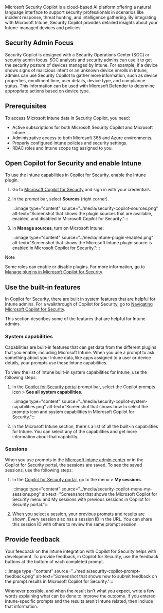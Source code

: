 Microsoft Security Copilot is a cloud-based AI platform offering a natural language interface to support security professionals in scenarios like incident response, threat hunting, and intelligence gathering. By integrating with Microsoft Intune, Security Copilot provides detailed insights about your Intune-managed devices and policies.

## Security Admin Focus

Security Copilot is designed with a Security Operations Center (SOC) or security admin focus. SOC analysts and security admins can use it to get the security posture of devices managed by Intune. For example, if a device shows signs of malicious intent or an unknown device enrolls in Intune, admins can use Security Copilot to gather more information, such as device properties, enrollment time, user details, device type, and compliance status. This information can be used with Microsoft Defender to determine appropriate actions based on device type.

## Prerequisites

To access Microsoft Intune data in Security Copilot, you need:
- Active subscriptions for both Microsoft Security Copilot and Microsoft Intune
- Administrative access to both Microsoft 365 and Azure environments.
- Properly configured Intune policies and security settings.
- RBAC roles and Intune scope tag assigned to you.

## Open Copilot for Security and enable Intune

To use the Intune capabilities in Copilot for Security, enable the Intune plugin.

1. Go to [Microsoft Copilot for Security](https://go.microsoft.com/fwlink/?linkid=2247989) and sign in with your credentials.
2. In the prompt bar, select **Sources** (right corner).

    :::image type="content" source="../media/security-copilot-sources.png" alt-text="Screenshot that shows the plugin sources that are available, enabled, and disabled in Microsoft Copilot for Security.":::

3. In **Manage sources**, turn on Microsoft Intune:

    :::image type="content" source="../media/intune-plugin-enabled.png" alt-text="Screenshot that shows the Microsoft Intune plugin source is enabled in Microsoft Copilot for Security.":::

> [!NOTE]
> Some roles can enable or disable plugins. For more information, go to [Manage plugins in Microsoft Copilot for Security](/security-copilot/manage-plugins).

## Use the built-in features

In Copilot for Security, there are built in system features that are helpful for Intune admins. For a walkthrough of Copilot for Security, go to [Navigating Microsoft Copilot for Security](/security-copilot/navigating-security-copilot).

This section describes some of the features that are helpful for Intune admins.

### System capabilities

Capabilities are built-in features that can get data from the different plugins that you enable, including Microsoft Intune. When you use a prompt to ask something about your Intune data, like apps assigned to a user or device details, your prompts use these Intune capabilities.

To view the list of Intune built-in system capabilities for Intune, use the following steps:

1. In the [Copilot for Security portal](https://go.microsoft.com/fwlink/?linkid=2247989) prompt bar, select the Copilot prompts icon > **See all system capabilities**.

    :::image type="content" source="../media/security-copilot-system-capabilities.png" alt-text="Screenshot that shows how to select the prompts icon and system capabilities in Microsoft Copilot for Security.":::

2. In the Microsoft Intune section, there's a list of all the built-in capabilities for Intune. You can select any of the capabilities and get more information about that capability.

### Sessions

When you use prompts in the [Microsoft Intune admin center](https://go.microsoft.com/fwlink/?linkid=2109431) or in the Copilot for Security portal, the sessions are saved. To see the saved sessions, use the following steps:

1. In the [Copilot for Security portal](https://go.microsoft.com/fwlink/?linkid=2247989), go to the menu > **My sessions**.

    :::image type="content" source="../media/security-copilot-menu-my-sessions.png" alt-text="Screenshot that shows the Microsoft Copilot for Security menu and My sessions with previous sessions in Copilot for Security portal.":::

2. When you select a session, your previous prompts and results are shown. Every session also has a session ID in the URL. You can share this session ID with others to review the same prompt session.

## Provide feedback

Your feedback on the Intune integration with Copilot for Security helps with development. To provide feedback, in Copilot for Security, use the feedback buttons at the bottom of each completed prompt.

:::image type="content" source="../media/security-copilot-prompt-feedback.png" alt-text="Screenshot that shows how to submit feedback on the prompt results in Microsoft Copilot for Security.":::

Whenever possible, and when the result isn't what you expect, write a few words explaining what can be done to improve the outcome. If you entered Intune-specific prompts and the results aren't Intune related, then include that information.